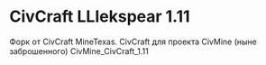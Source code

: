 # СivСraft LLIekspear 1.11
Форк от CivCraft MineTexas. CivCraft для проекта CivMine (ныне заброшенного) CivMine_CivCraft_1.11
